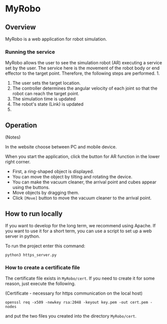 # MyRobo
## Overview
MyRobo is a web application for robot simulation.

### Running the service
MyRobo allows the user to see the simulation robot (AR) executing a service set by the user.
The service here is the movement of the robot body or end effector to the target point.
Therefore, the following steps are performed. 1.

1. The user sets the target location.
2. The controller determines the angular velocity of each joint so that the robot can reach the target point.
3. The simulation time is updated
4. The robot's state (Link) is updated
5. 

## Operation
(Notes)

In the website choose between PC and mobile device.

When you start the application, click the button for AR function in the lower right corner.

- First, a ring-shaped object is displayed.
- You can move the object by tilting and rotating the device.
- You can make the vacuum cleaner, the arrival point and cubes appear using the buttons.
- Move objects by dragging them. 
- Click `[Move]` button to move the vacuum cleaner to the arrival point.

## How to run locally
If you want to develop for the long term, we recommend using Apache.
If you want to use it for a short term, you can use a script to set up a web server in python.

To run the project enter this command:
```
python3 https_server.py
```

### How to create a certificate file
The certificate file exists in `MyRobo/cert`.
If you need to create it for some reason, just execute the following.

(Certificate - necessary for https communication on the local host)

```
openssl req -x509 -newkey rsa:2048 -keyout key.pem -out cert.pem -nodes

```

and put the two files you created into the directory `MyRobo/cert`.

